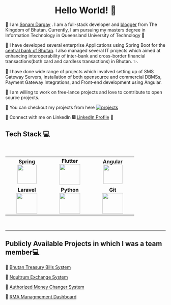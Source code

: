 <h1 align="center"> Hello World! 👋 </h1>


:beginner:  I am [Sonam Dargay](https://bt.linkedin.com/in/sonam-dargay-5aa4a0b6) . I am a full-stack developer and [blogger](https://bhutanio.com/) from The Kingdom of Bhutan. Currently, I am pursuing my masters degree in Information Technology in Queensland University of Technology :evergreen_tree:

:beginner:  I have developed several enterprise Applications using Spring Boot for the [central bank of Bhutan](https://www.rma.org.bt). I also managed several IT projects which aimed at enhancing interoperability of inter-bank and cross-border financial transactions(both card and cardless transactions) in Bhutan. :sparkles:.

:beginner:  I have done wide range of projects which involved setting up of SMS Gateway Servers, installation of both opensource and commercial DBMSs, Payment Gateway Integrations, and  Front-end development using Angular.

:beginner:  I am willing to work on free-lance projects and love to  contribute to open source projects.

:beginner:  You can checkout my projects from here [![projects](https://forthebadge.com/images/badges/check-it-out.svg)](https://github.com/SvnvmD)

:beginner:  Connect with me on LinkedIn :fireworks: [LinkedIn Profile](https://bt.linkedin.com/in/sonam-dargay-5aa4a0b6) :sparkler:


## Tech Stack :computer:

<br>
<table>
<tbody>
 <tr>
<td align="center" width="20%">
<span><b><center>Spring</center></b></span> 
<img height=60px src="https://upload.wikimedia.org/wikipedia/commons/4/44/Spring_Framework_Logo_2018.svg"> 
</td>
  
  <td align="center" width="20%">
 <span><b><center>Flutter</center></b></span> 
<img height=65px src="https://static.wikia.nocookie.net/logo-timeline/images/c/cf/4B4A9751-D2BF-4A93-BDCC-CDCA5326B65F.png/revision/latest?cb=20210426191500"> 
</td>
  
  <td align="center" width="20%">
<span><b><center>Angular</center></b></span> 
<img height=60px src="https://angular.io/assets/images/logos/angular/angular.svg"> 
</td>

</tr>

<tr>
<td align="center" width="20%">
<span><b><center>Laravel</center></b></span> 
<img height=65px src="https://laravel.com/img/logotype.min.svg"> 
</td>
 
 <td align="center" width="20%">
 <span><b><center>Python</center></b></span> 
<img height=65px src="https://www.python.org/static/img/psf-logo@2x.png"> 
</td>

<td align="center" width="20%">
<span><b><center>Git</center></b></span> 
<img height=65px src="https://git-scm.com/images/logos/downloads/Git-Logo-2Color.png"> 
</td>
</tr>

</tbody>
</table>
<br>

----

## Publicly Available Projects in which I was a team member:computer:
:beginner:  [Bhutan Treasury Bills System](http://202.144.129.58:8080/tbills/)

:beginner:  [Ngultrum Exchange System](http://202.144.157.58:8080/NES/login)

:beginner:  [Authorized Money Changer System](http://202.144.157.54/login)

:beginner:  [RMA Managmement Dashboard](https://www.rma.org.bt/bis/login)


